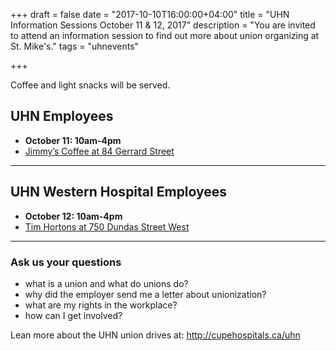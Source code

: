 +++
draft = false
date = "2017-10-10T16:00:00+04:00"
title = "UHN Information Sessions October 11 & 12, 2017"
description = "You are invited to attend an information session to find out more about union organizing at St. Mike's."
tags = "uhnevents"

+++


Coffee and light snacks will be served.

## UHN Employees

- **October 11: 10am-4pm**
- [Jimmy’s Coffee at 84 Gerrard Street](https://www.google.ca/maps/dir/''/Jimmy%E2%80%99s+Coffee+at+84+Gerrard+Street/data=!4m5!4m4!1m0!1m2!1m1!1s0x882b34ca0499f5fd:0x58d5f2368e2c7a85?sa=X&ved=0ahUKEwiH6qiWlufWAhUkxoMKHZ-xCfUQ9RcIiwEwCw)

---

## UHN Western Hospital Employees

- **October 12: 10am-4pm**
- [Tim Hortons at 750 Dundas Street West](https://www.google.ca/maps/dir/''/Tim+Hortons+at+750+Dundas+Street+West/data=!4m5!4m4!1m0!1m2!1m1!1s0x882b34e8f1a78c11:0xc3633d140a048c17?sa=X&ved=0ahUKEwj64rT4lefWAhVF94MKHegODn0Q9RcIdjAL)

---

### Ask us your questions

-    what is a union and what do unions do?
-    why did the employer send me a letter about unionization?
-    what are my rights in the workplace?
-    how can I get involved?

Lean more about the UHN union drives at: http://cupehospitals.ca/uhn
